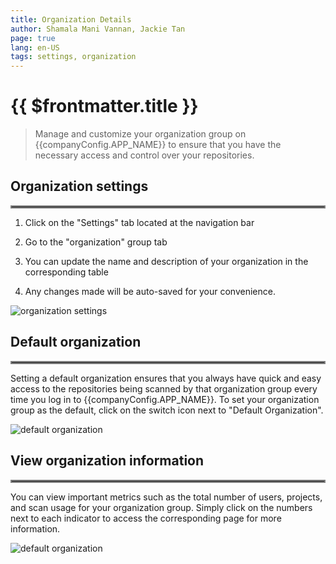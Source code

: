 ```yaml
---
title: Organization Details
author: Shamala Mani Vannan, Jackie Tan
page: true
lang: en-US
tags: settings, organization
---
```


<script setup>
import { companyConfig } from '../../../config/companyConfig.js'
</script>

<ClientOnly>

# {{ $frontmatter.title }}

> Manage and customize your organization group on {{companyConfig.APP_NAME}} to ensure that you have the necessary access and control over your repositories.

## Organization settings

<hr style="border:2px solid gray" />

1. Click on the "Settings" tab located at the navigation bar

2. Go to the "organization" group tab

3. You can update the name and description of your organization in the corresponding table

4. Any changes made will be auto-saved for your convenience.

<img src="/images/Settings/Settings-1.png" alt="organization settings">

## Default organization

<hr style="border:2px solid gray" />

Setting a default organization ensures that you always have quick and easy access to the repositories being scanned by that organization group every time you log in to {{companyConfig.APP_NAME}}. To set your organization group as the default, click on the switch icon next to "Default Organization".

<img src="/images/Settings/Settings-2.png" alt="default organization">

## View organization information

<hr style="border:2px solid gray" />

You can view important metrics such as the total number of users, projects, and scan usage for your organization group. Simply click on the numbers next to each indicator to access the corresponding page for more information.

<img src="/images/Settings/Settings-3.png" alt="default organization">

</ClientOnly>
